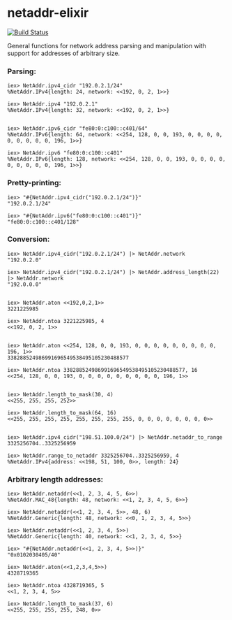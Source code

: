 netaddr-elixir
=========
[![Build Status](https://travis-ci.org/jonnystorm/netaddr-elixir.svg?branch=master)](https://travis-ci.org/jonnystorm/netaddr-elixir)

General functions for network address parsing and manipulation with support for addresses of arbitrary size.

### Parsing:

```
iex> NetAddr.ipv4_cidr "192.0.2.1/24"
%NetAddr.IPv4{length: 24, network: <<192, 0, 2, 1>>}

iex> NetAddr.ipv4 "192.0.2.1"
%NetAddr.IPv4{length: 32, network: <<192, 0, 2, 1>>}


iex> NetAddr.ipv6_cidr "fe80:0:c100::c401/64"
%NetAddr.IPv6{length: 64, network: <<254, 128, 0, 0, 193, 0, 0, 0, 0, 0, 0, 0, 0, 0, 196, 1>>}

iex> NetAddr.ipv6 "fe80:0:c100::c401"
%NetAddr.IPv6{length: 128, network: <<254, 128, 0, 0, 193, 0, 0, 0, 0, 0, 0, 0, 0, 0, 196, 1>>}
```

### Pretty-printing:

```
iex> "#{NetAddr.ipv4_cidr("192.0.2.1/24")}"
"192.0.2.1/24"

iex> "#{NetAddr.ipv6("fe80:0:c100::c401")}"
"fe80:0:c100::c401/128"
```

### Conversion:

```
iex> NetAddr.ipv4_cidr("192.0.2.1/24") |> NetAddr.network
"192.0.2.0"

iex> NetAddr.ipv4_cidr("192.0.2.1/24") |> NetAddr.address_length(22) |> NetAddr.network
"192.0.0.0"


iex> NetAddr.aton <<192,0,2,1>>
3221225985

iex> NetAddr.ntoa 3221225985, 4
<<192, 0, 2, 1>>


iex> NetAddr.aton <<254, 128, 0, 0, 193, 0, 0, 0, 0, 0, 0, 0, 0, 0, 196, 1>>
338288524986991696549538495105230488577

iex> NetAddr.ntoa 338288524986991696549538495105230488577, 16
<<254, 128, 0, 0, 193, 0, 0, 0, 0, 0, 0, 0, 0, 0, 196, 1>>


iex> NetAddr.length_to_mask(30, 4)
<<255, 255, 255, 252>>

iex> NetAddr.length_to_mask(64, 16)
<<255, 255, 255, 255, 255, 255, 255, 255, 0, 0, 0, 0, 0, 0, 0, 0>>


iex> NetAddr.ipv4_cidr("198.51.100.0/24") |> NetAddr.netaddr_to_range
3325256704..3325256959

iex> NetAddr.range_to_netaddr 3325256704..3325256959, 4
%NetAddr.IPv4{address: <<198, 51, 100, 0>>, length: 24}
```

### Arbitrary length addresses:

```
iex> NetAddr.netaddr(<<1, 2, 3, 4, 5, 6>>)
%NetAddr.MAC_48{length: 48, network: <<1, 2, 3, 4, 5, 6>>}

iex> NetAddr.netaddr(<<1, 2, 3, 4, 5>>, 48, 6)
%NetAddr.Generic{length: 48, network: <<0, 1, 2, 3, 4, 5>>}

iex> NetAddr.netaddr(<<1, 2, 3, 4, 5>>)
%NetAddr.Generic{length: 40, network: <<1, 2, 3, 4, 5>>}

iex> "#{NetAddr.netaddr(<<1, 2, 3, 4, 5>>)}"
"0x0102030405/40"

iex> NetAddr.aton(<<1,2,3,4,5>>)
4328719365

iex> NetAddr.ntoa 4328719365, 5
<<1, 2, 3, 4, 5>>

iex> NetAddr.length_to_mask(37, 6)
<<255, 255, 255, 255, 248, 0>>
```

